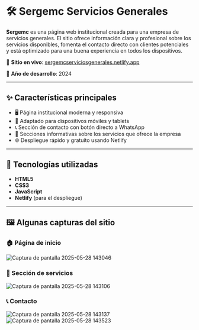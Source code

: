 # 🛠️ Sergemc Servicios Generales

**Sergemc** es una página web institucional creada para una empresa de servicios generales. El sitio ofrece información clara y profesional sobre los servicios disponibles, fomenta el contacto directo con clientes potenciales y está optimizado para una buena experiencia en todos los dispositivos.

🔗 **Sitio en vivo**: [sergemcserviciosgenerales.netlify.app](https://sergemcserviciosgenerales.netlify.app/)

📅 **Año de desarrollo**: 2024

---

## ✨ Características principales

- 🖥️ Página institucional moderna y responsiva
- 📱 Adaptado para dispositivos móviles y tablets
- 📞 Sección de contacto con botón directo a WhatsApp
- 💼 Secciones informativas sobre los servicios que ofrece la empresa
- 🌐 Despliegue rápido y gratuito usando Netlify

---

## 🧪 Tecnologías utilizadas

- **HTML5**
- **CSS3**
- **JavaScript**
- **Netlify** (para el despliegue)

---

## 🖼 Algunas capturas del sitio

### 🏠 Página de inicio
![Captura de pantalla 2025-05-28 143046](https://github.com/user-attachments/assets/7f180a20-d00d-49dc-a4b5-2d2f76fd558e)

### 💼 Sección de servicios
![Captura de pantalla 2025-05-28 143106](https://github.com/user-attachments/assets/fc4e564a-9a0c-416c-80d1-4b73a1264f49)

### 📞 Contacto
![Captura de pantalla 2025-05-28 143137](https://github.com/user-attachments/assets/703ce628-fe0c-4036-9a38-bfcf80017404)
![Captura de pantalla 2025-05-28 143523](https://github.com/user-attachments/assets/50bee12e-2cfc-4910-bec9-899bda456da9)



